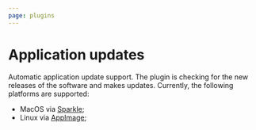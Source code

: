 ```yaml
---
page: plugins
---
```


# Application updates

Automatic application update support. The plugin is checking for the new releases of the software and makes updates. Currently, the following platforms are supported:

* MacOS via [Sparkle](https://sparkle-project.org/);
* Linux via [AppImage](https://appimage.org);
